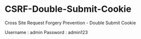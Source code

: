# CSRF-Double-Submit-Cookie
Cross Site Request Forgery Prevention - Double Submit Cookie

Username : admin
Password : admin123
